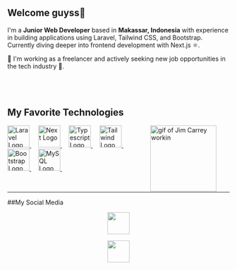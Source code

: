 ## Welcome guyss👋

I'm a **Junior Web Developer** based in **Makassar, Indonesia** with experience in building applications using Laravel, Tailwind CSS, and Bootstrap.
Currently diving deeper into frontend development with Next.js ⚛️.

💼 I'm working as a freelancer and actively seeking new job opportunities in the tech industry 🚀.

&nbsp;
&nbsp;
&nbsp;
---

## My Favorite Technologies

<img align="right" style="margin-right: 30px" src="https://media.tenor.com/LJC9j1vSkXwAAAAd/j-im-carreytyping-busy-working.gif" height="150" alt="gif of Jim Carrey workin"/>
<a href="https://laravel.com">
  <img height="50" title="Laravel" alt="Laravel Logo" src="https://github.com/laravel/art/blob/master/laravel-logo.png">
</a> &#xa0; &#xa0;
<a href="https://nextjs.org">
  <img height="50" title="NextJs" alt="Next Logo" src="https://img.icons8.com/?size=100&id=yUdJlcKanVbh&format=png&color=000000">
</a> &#xa0; &#xa0;
<a href="https://typescriptlang.org">
  <img height="50" title="Typescript" alt="Typescript Logo" src="https://img.icons8.com/?size=100&id=HcQEdKCkXUs3&format=png&color=000000">
</a> &#xa0; &#xa0;
<a href="https://tailwindcss.com">
  <img height="50" title="Tailwind" alt="Tailwind Logo" src="https://img.icons8.com/?size=100&id=WoopfRcDj3RF&format=png&color=000000">
</a> &#xa0; &#xa0;
<a href="https://getbootstrap.com">
  <img height="50" title="Bootstrap" alt="Bootstrap Logo" src="https://img.icons8.com/?size=100&id=EzPCiQUqWWEa&format=png&color=000000">
</a> &#xa0; &#xa0;
<a href="https://www.mysql.com">
  <img height="50" title="Postgresql" alt="MySQL Logo" src="https://img.icons8.com/?size=100&id=rgPSE6nAB766&format=png&color=000000">
</a> &#xa0; &#xa0;

&nbsp;

---

##My Social Media

<p align="center"><a href="https://www.linkedin.com/in/hjrsmail"><img height="50px"src="https://img.icons8.com/?size=100&id=60ZV_wYC0BM2&format=png&color=000000"></a></p>
<p align="center"><a href="https://www.instagram.com/hjrsmail"><img height="50px"src="https://img.icons8.com/?size=100&id=hFoVFpm6gl9A&format=png&color=000000"></a></p>



<!--
**hjrsmail/hjrsmail** is a ✨ _special_ ✨ repository because its `README.md` (this file) appears on your GitHub profile.

Here are some ideas to get you started:

- 🔭 I’m currently working on ...
- 🌱 I’m currently learning ...
- 👯 I’m looking to collaborate on ...
- 🤔 I’m looking for help with ...
- 💬 Ask me about ...
- 📫 How to reach me: ...
- 😄 Pronouns: ...
- ⚡ Fun fact: ...
-->
